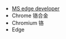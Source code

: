 - [MS edge developer](https://docs.microsoft.com/zh-cn/microsoft-edge/developer/)
- Chrome 铬合金
- Chromium 铬
- Edge
